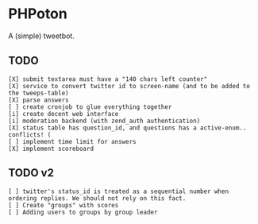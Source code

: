 PHPoton
=======
A (simple) tweetbot.


TODO
-----------
    [X] submit textarea must have a "140 chars left counter"
    [X] service to convert twitter id to screen-name (and to be added to the tweeps-table)
    [X] parse answers
    [ ] create cronjob to glue everything together
    [i] create decent web interface
    [i] moderation backend (with zend_auth authentication)
    [X] status table has question_id, and questions has a active-enum.. conflicts! (
    [ ] implement time limit for answers
    [X] implement scoreboard

TODO v2
------------
    [ ] twitter's status_id is treated as a sequential number when ordering replies. We should not rely on this fact.
    [ ] Create "groups" with scores
    [ ] Adding users to groups by group leader
